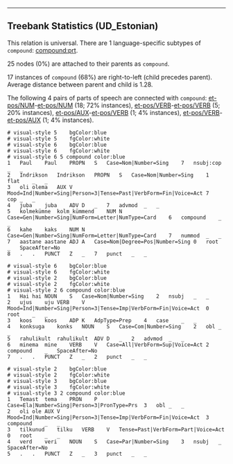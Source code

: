 

--------------------------------------------------------------------------------

## Treebank Statistics (UD_Estonian)

This relation is universal.
There are 1 language-specific subtypes of `compound`: [compound:prt]().

25 nodes (0%) are attached to their parents as `compound`.

17 instances of `compound` (68%) are right-to-left (child precedes parent).
Average distance between parent and child is 1.28.

The following 4 pairs of parts of speech are connected with `compound`: [et-pos/NUM]()-[et-pos/NUM]() (18; 72% instances), [et-pos/VERB]()-[et-pos/VERB]() (5; 20% instances), [et-pos/AUX]()-[et-pos/VERB]() (1; 4% instances), [et-pos/VERB]()-[et-pos/AUX]() (1; 4% instances).


~~~ conllu
# visual-style 5	bgColor:blue
# visual-style 5	fgColor:white
# visual-style 6	bgColor:blue
# visual-style 6	fgColor:white
# visual-style 6 5 compound	color:blue
1	Paul	Paul	PROPN	S	Case=Nom|Number=Sing	7	nsubj:cop	_	_
2	Indrikson	Indrikson	PROPN	S	Case=Nom|Number=Sing	1	flat	_	_
3	oli	olema	AUX	V	Mood=Ind|Number=Sing|Person=3|Tense=Past|VerbForm=Fin|Voice=Act	7	cop	_	_
4	juba	juba	ADV	D	_	7	advmod	_	_
5	kolmekümne	kolm_kümmend	NUM	N	Case=Gen|Number=Sing|NumForm=Letter|NumType=Card	6	compound	_	_
6	kahe	kaks	NUM	N	Case=Gen|Number=Sing|NumForm=Letter|NumType=Card	7	nummod	_	_
7	aastane	aastane	ADJ	A	Case=Nom|Degree=Pos|Number=Sing	0	root	_	SpaceAfter=No
8	.	.	PUNCT	Z	_	7	punct	_	_

~~~


~~~ conllu
# visual-style 6	bgColor:blue
# visual-style 6	fgColor:white
# visual-style 2	bgColor:blue
# visual-style 2	fgColor:white
# visual-style 2 6 compound	color:blue
1	Hai	hai	NOUN	S	Case=Nom|Number=Sing	2	nsubj	_	_
2	ujus	uju	VERB	V	Mood=Ind|Number=Sing|Person=3|Tense=Imp|VerbForm=Fin|Voice=Act	0	root	_	_
3	koos	koos	ADP	K	AdpType=Prep	4	case	_	_
4	konksuga	konks	NOUN	S	Case=Com|Number=Sing	2	obl	_	_
5	rahulikult	rahulikult	ADV	D	_	2	advmod	_	_
6	minema	mine	VERB	V	Case=All|VerbForm=Sup|Voice=Act	2	compound	_	SpaceAfter=No
7	.	.	PUNCT	Z	_	2	punct	_	_

~~~


~~~ conllu
# visual-style 2	bgColor:blue
# visual-style 2	fgColor:white
# visual-style 3	bgColor:blue
# visual-style 3	fgColor:white
# visual-style 3 2 compound	color:blue
1	Temast	tema	PRON	P	Case=Ela|Number=Sing|Person=3|PronType=Prs	3	obl	_	_
2	oli	ole	AUX	V	Mood=Ind|Number=Sing|Person=3|Tense=Imp|VerbForm=Fin|Voice=Act	3	compound	_	_
3	tilkunud	tilku	VERB	V	Tense=Past|VerbForm=Part|Voice=Act	0	root	_	_
4	verd	veri	NOUN	S	Case=Par|Number=Sing	3	nsubj	_	SpaceAfter=No
5	.	.	PUNCT	Z	_	3	punct	_	_

~~~


